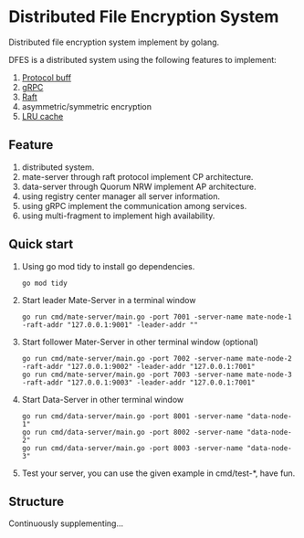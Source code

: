 Distributed File Encryption System
==================================

Distributed file encryption system implement by golang.

DFES is a distributed system using the following features to implement:
1. [Protocol buff](https://github.com/protocolbuffers/protobuf)
2. [gRPC](https://github.com/grpc/grpc)
3. [Raft](https://github.com/hashicorp/raft)
4. asymmetric/symmetric encryption
5. [LRU cache](https://github.com/hashicorp/golang-lru)

Feature
-------
1. distributed system.
2. mate-server through raft protocol implement CP architecture.
3. data-server through Quorum NRW implement AP architecture.
4. using registry center manager all server information.
5. using gRPC implement the communication among services.
6. using multi-fragment to implement high availability.

Quick start
-----------
1. Using go mod tidy to install go dependencies.
    ```shell
    go mod tidy
    ```
2. Start leader Mate-Server in a terminal window
    ```shell
    go run cmd/mate-server/main.go -port 7001 -server-name mate-node-1 -raft-addr "127.0.0.1:9001" -leader-addr ""
    ```
3. Start follower Mater-Server in other terminal window (optional)
    ```shell
    go run cmd/mate-server/main.go -port 7002 -server-name mate-node-2 -raft-addr "127.0.0.1:9002" -leader-addr "127.0.0.1:7001"
    go run cmd/mate-server/main.go -port 7003 -server-name mate-node-3 -raft-addr "127.0.0.1:9003" -leader-addr "127.0.0.1:7001"
    ```
4. Start Data-Server in other terminal window
    ```shell
    go run cmd/data-server/main.go -port 8001 -server-name "data-node-1"
    go run cmd/data-server/main.go -port 8002 -server-name "data-node-2"
    go run cmd/data-server/main.go -port 8003 -server-name "data-node-3"
    ```
5. Test your server, you can use the given example in cmd/test-*, have fun.

Structure
---------
Continuously supplementing...
